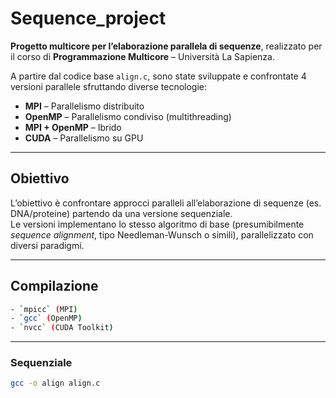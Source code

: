 # Sequence_project

**Progetto multicore per l’elaborazione parallela di sequenze**, realizzato per il corso di **Programmazione Multicore** – Università La Sapienza.

A partire dal codice base `align.c`, sono state sviluppate e confrontate 4 versioni parallele sfruttando diverse tecnologie:

- **MPI** – Parallelismo distribuito
- **OpenMP** – Parallelismo condiviso (multithreading)
- **MPI + OpenMP** – Ibrido
- **CUDA** – Parallelismo su GPU

---

##  Obiettivo

L’obiettivo è confrontare approcci paralleli all’elaborazione di sequenze (es. DNA/proteine) partendo da una versione sequenziale.  
Le versioni implementano lo stesso algoritmo di base (presumibilmente *sequence alignment*, tipo Needleman-Wunsch o simili), parallelizzato con diversi paradigmi.

---

## Compilazione
```bash
- `mpicc` (MPI)
- `gcc` (OpenMP)
- `nvcc` (CUDA Toolkit)
```
---
### Sequenziale
```bash
gcc -o align align.c
```

